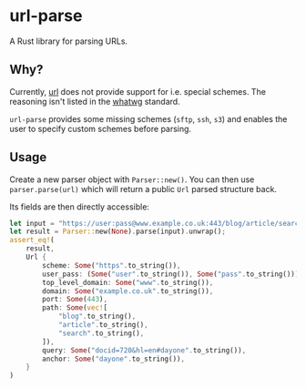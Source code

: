 # url-parse

A Rust library for parsing URLs.

## Why?

Currently, [url](https://crates.io/crates/url) does not provide support for i.e. special schemes. The reasoning isn't listed in the [whatwg](https://url.spec.whatwg.org/#url-miscellaneous) standard.

`url-parse` provides some missing schemes (`sftp`, `ssh`, `s3`) and enables the user to specify custom schemes before parsing.

## Usage

Create a new parser object with `Parser::new()`. You can then use `parser.parse(url)` which will return a public `Url` parsed structure back.

Its fields are then directly accessible:

```rust
let input = "https://user:pass@www.example.co.uk:443/blog/article/search?docid=720&hl=en#dayone";
let result = Parser::new(None).parse(input).unwrap();
assert_eq!(
    result,
    Url {
        scheme: Some("https".to_string()),
        user_pass: (Some("user".to_string()), Some("pass".to_string())),
        top_level_domain: Some("www".to_string()),
        domain: Some("example.co.uk".to_string()),
        port: Some(443),
        path: Some(vec![
            "blog".to_string(),
            "article".to_string(),
            "search".to_string(),
        ]),
        query: Some("docid=720&hl=en#dayone".to_string()),
        anchor: Some("dayone".to_string()),
    }
)
```